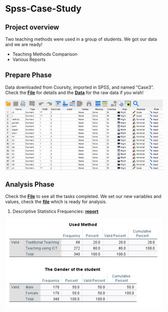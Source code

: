 # Spss-Case-Study

## Project overview
Two teaching methods were used in a group of students. We got our data and we are ready!
- Teaching Methods Comparison
- Various Reports

## Prepare Phase 
Data downloaded from Coursity, imported in SPSS, and named “Case3”.
Check the **[File](https://github.com/DimKaisaris/Spss-Case-Study/blob/main/Processed%20Files/Ask%20Phase(english)1.docx)** for details and
the **[Data](https://github.com/DimKaisaris/Spss-Case-Study/tree/main/Raw%20Files)** for the raw data if you wish!

![Raw_Data](Images/Raw_Variable_View.png)

## Analysis Phase
Check the **[File](https://github.com/DimKaisaris/Spss-Case-Study/blob/main/Processed%20Files/Analysis%20Phase.docx)** to see all the tasks completed.
We set our new variables and values, check the **[file](https://github.com/DimKaisaris/Spss-Case-Study/blob/main/Processed%20Files/Case3.sav)** which is ready for analysis.

1.	Descriptive Statistics Frequencies: **[report](https://github.com/DimKaisaris/Spss-Case-Study/blob/main/Reports/Descriptive%20Statistics.spv)**

![shot1](Images/Shot1.png)	 





